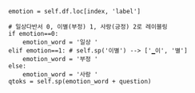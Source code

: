        emotion = self.df.loc[index, 'label']

        # 일상다반서 0, 이별(부정) 1, 사랑(긍정) 2로 레이블링
        if emotion==0:
            emotion_word = '일상 '
        elif emotion==1: # self.sp('이별') --> ['▁이', '별']
            emotion_word = '부정 '
        else:
            emotion_word = '사랑 '
        qtoks = self.sp(emotion_word + question)
